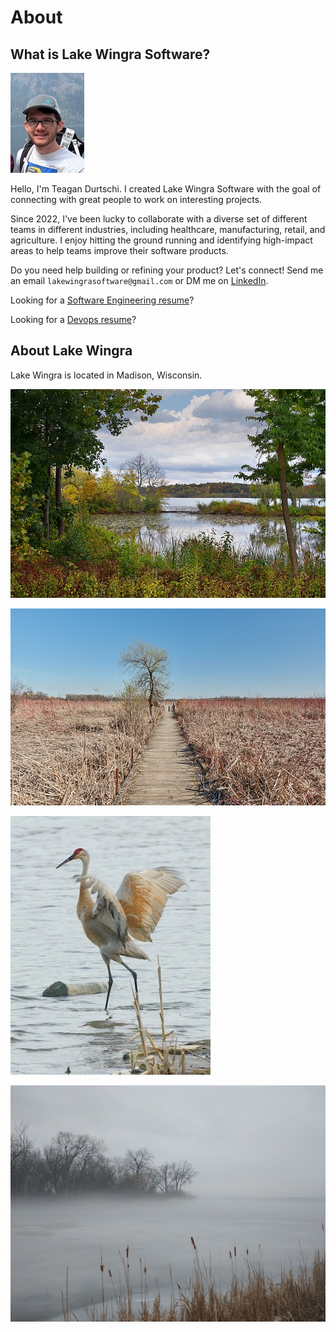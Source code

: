 # About

## What is Lake Wingra Software?

![PFP](../img/profile.jpeg)

Hello, I'm Teagan Durtschi. I created Lake Wingra Software with the goal of connecting with great people to work on interesting projects. 

Since 2022, I've been lucky to collaborate with a diverse set of different teams in different industries, including healthcare, manufacturing, retail, and agriculture. I enjoy hitting the ground running and identifying high-impact areas to help teams improve their software products.

Do you need help building or refining your product? Let's connect! Send me an email `lakewingrasoftware@gmail.com` or DM me on [LinkedIn](https://www.linkedin.com/in/teagandurtschi/).

Looking for a [Software Engineering resume](https://lakewingrasoftware.azureedge.net/Teagan_Durtschi_Resume.pdf)?

Looking for a [Devops resume](https://lakewingrasoftware.azureedge.net/Teagan_Durtschi_Resume_DevOps.pdf)?

## About Lake Wingra

Lake Wingra is located in Madison, Wisconsin.

![Lake wingra](../img/lakewingra.jpg)

![Lake wingra](../img/lakewingra2.jpg)

![Lake wingra](../img/lakewingra3.jpg)

![Lake wingra](../img/lake_wingra_foggy_2.jpeg)